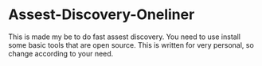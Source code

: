 # Assest-Discovery-Oneliner
This is made my be to do fast assest discovery. You need to use install some basic tools that are open source. This  is written for very personal, so change according to your need.  
